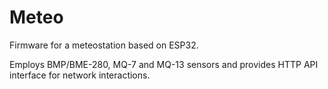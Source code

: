# Meteo

Firmware for a meteostation based on ESP32.

Employs BMP/BME-280, MQ-7 and MQ-13 sensors and provides HTTP API interface
for network interactions.
